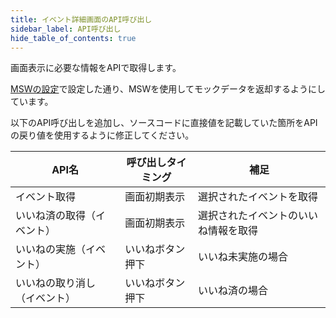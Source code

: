 ```yaml
---
title: イベント詳細画面のAPI呼び出し
sidebar_label: API呼び出し
hide_table_of_contents: true
---
```


画面表示に必要な情報をAPIで取得します。

[MSWの設定](/react-native/learn/qa-app/app-project-desc#msw%E3%81%AE%E8%A8%AD%E5%AE%9A)で設定した通り、MSWを使用してモックデータを返却するようにしています。

以下のAPI呼び出しを追加し、ソースコードに直接値を記載していた箇所をAPIの戻り値を使用するように修正してください。

| API名 | 呼び出しタイミング | 補足 |
|--|--|--|
| イベント取得 | 画面初期表示 | 選択されたイベントを取得 |
| いいね済の取得（イベント） | 画面初期表示 | 選択されたイベントのいいね情報を取得 |
| いいねの実施（イベント） | いいねボタン押下 | いいね未実施の場合 |
| いいねの取り消し（イベント） | いいねボタン押下 | いいね済の場合 |
